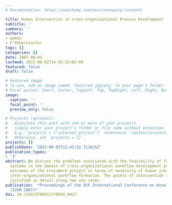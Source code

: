 ```yaml
---
# Documentation: https://wowchemy.com/docs/managing-content/

title: Human Intervention in cross-organizational Process Development
subtitle: ''
summary: ''
authors:
- admin
- P Peherstorfer
tags: []
categories: []
date: 2007-08-01
lastmod: 2022-08-02T14:42:52+02:00
featured: false
draft: false

# Featured image
# To use, add an image named `featured.jpg/png` to your page's folder.
# Focal points: Smart, Center, TopLeft, Top, TopRight, Left, Right, BottomLeft, Bottom, BottomRight.
image:
  caption: ''
  focal_point: ''
  preview_only: false

# Projects (optional).
#   Associate this post with one or more of your projects.
#   Simply enter your project's folder or file name without extension.
#   E.g. `projects = ["internal-project"]` references `content/project/deep-learning/index.md`.
#   Otherwise, set `projects = []`.
projects: []
publishDate: '2022-08-02T12:42:52.711615Z'
publication_types:
- '2'
abstract: We discuss the problems associated with the feasibility of fully automated
  systems in the domain of cross-organizational workflow development and present the
  outcomes of the CrossWork project in terms of necessity of human intervention in
  inter-organizational workflow formation. The points of intervention are shown and
  justified in detail along two use cases.
publication: '*Proceedings of the 4th International Conference on Knowledge Management
  (ICKM 2007)*'
doi: 10.1142/9789812770592_0027
---
```

